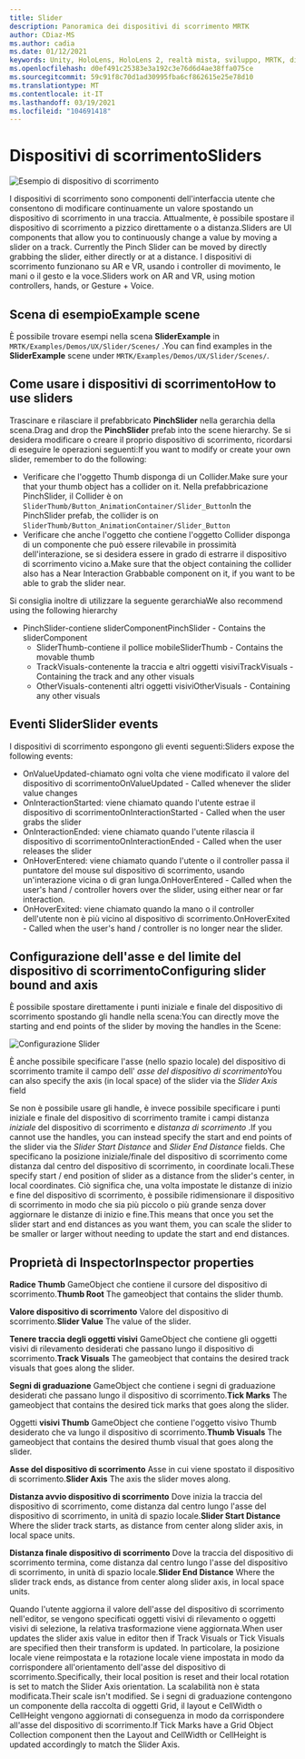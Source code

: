 ```yaml
---
title: Slider
description: Panoramica dei dispositivi di scorrimento MRTK
author: CDiaz-MS
ms.author: cadia
ms.date: 01/12/2021
keywords: Unity, HoloLens, HoloLens 2, realtà mista, sviluppo, MRTK, dispositivi di scorrimento,
ms.openlocfilehash: d0ef491c25383e3a192c3e76d6d4ae38ffa075ce
ms.sourcegitcommit: 59c91f8c70d1ad30995fba6cf862615e25e78d10
ms.translationtype: MT
ms.contentlocale: it-IT
ms.lasthandoff: 03/19/2021
ms.locfileid: "104691418"
---
```

# <a name="sliders"></a><span data-ttu-id="eee9e-104">Dispositivi di scorrimento</span><span class="sxs-lookup"><span data-stu-id="eee9e-104">Sliders</span></span>

![Esempio di dispositivo di scorrimento](../images/slider/MRTK_UX_Slider_Main.jpg)

<span data-ttu-id="eee9e-106">I dispositivi di scorrimento sono componenti dell'interfaccia utente che consentono di modificare continuamente un valore spostando un dispositivo di scorrimento in una traccia. Attualmente, è possibile spostare il dispositivo di scorrimento a pizzico direttamente o a distanza.</span><span class="sxs-lookup"><span data-stu-id="eee9e-106">Sliders are UI components that allow you to continuously change a value by moving a slider on a track. Currently the Pinch Slider can be moved by directly grabbing the slider, either directly or at a distance.</span></span> <span data-ttu-id="eee9e-107">I dispositivi di scorrimento funzionano su AR e VR, usando i controller di movimento, le mani o il gesto e la voce.</span><span class="sxs-lookup"><span data-stu-id="eee9e-107">Sliders work on AR and VR, using motion controllers, hands, or Gesture + Voice.</span></span>

## <a name="example-scene"></a><span data-ttu-id="eee9e-108">Scena di esempio</span><span class="sxs-lookup"><span data-stu-id="eee9e-108">Example scene</span></span>

<span data-ttu-id="eee9e-109">È possibile trovare esempi nella scena **SliderExample** in `MRTK/Examples/Demos/UX/Slider/Scenes/` .</span><span class="sxs-lookup"><span data-stu-id="eee9e-109">You can find examples in the **SliderExample** scene under `MRTK/Examples/Demos/UX/Slider/Scenes/`.</span></span>

## <a name="how-to-use-sliders"></a><span data-ttu-id="eee9e-110">Come usare i dispositivi di scorrimento</span><span class="sxs-lookup"><span data-stu-id="eee9e-110">How to use sliders</span></span>

<span data-ttu-id="eee9e-111">Trascinare e rilasciare il prefabbricato **PinchSlider** nella gerarchia della scena.</span><span class="sxs-lookup"><span data-stu-id="eee9e-111">Drag and drop the **PinchSlider** prefab into the scene hierarchy.</span></span> <span data-ttu-id="eee9e-112">Se si desidera modificare o creare il proprio dispositivo di scorrimento, ricordarsi di eseguire le operazioni seguenti:</span><span class="sxs-lookup"><span data-stu-id="eee9e-112">If you want to modify or create your own slider, remember to do the following:</span></span>

- <span data-ttu-id="eee9e-113">Verificare che l'oggetto Thumb disponga di un Collider.</span><span class="sxs-lookup"><span data-stu-id="eee9e-113">Make sure your that your thumb object has a collider on it.</span></span> <span data-ttu-id="eee9e-114">Nella prefabbricazione PinchSlider, il Collider è on `SliderThumb/Button_AnimationContainer/Slider_Button`</span><span class="sxs-lookup"><span data-stu-id="eee9e-114">In the PinchSlider prefab, the collider is on `SliderThumb/Button_AnimationContainer/Slider_Button`</span></span>
- <span data-ttu-id="eee9e-115">Verificare che anche l'oggetto che contiene l'oggetto Collider disponga di un componente che può essere rilevabile in prossimità dell'interazione, se si desidera essere in grado di estrarre il dispositivo di scorrimento vicino a.</span><span class="sxs-lookup"><span data-stu-id="eee9e-115">Make sure that the object containing the collider also has a Near Interaction Grabbable component on it, if you want to be able to grab the slider near.</span></span>

<span data-ttu-id="eee9e-116">Si consiglia inoltre di utilizzare la seguente gerarchia</span><span class="sxs-lookup"><span data-stu-id="eee9e-116">We also recommend using the following hierarchy</span></span>

- <span data-ttu-id="eee9e-117">PinchSlider-contiene sliderComponent</span><span class="sxs-lookup"><span data-stu-id="eee9e-117">PinchSlider - Contains the sliderComponent</span></span>
  - <span data-ttu-id="eee9e-118">SliderThumb-contiene il pollice mobile</span><span class="sxs-lookup"><span data-stu-id="eee9e-118">SliderThumb - Contains the movable thumb</span></span>
  - <span data-ttu-id="eee9e-119">TrackVisuals-contenente la traccia e altri oggetti visivi</span><span class="sxs-lookup"><span data-stu-id="eee9e-119">TrackVisuals - Containing the track and any other visuals</span></span>
  - <span data-ttu-id="eee9e-120">OtherVisuals-contenenti altri oggetti visivi</span><span class="sxs-lookup"><span data-stu-id="eee9e-120">OtherVisuals - Containing any other visuals</span></span>

## <a name="slider-events"></a><span data-ttu-id="eee9e-121">Eventi Slider</span><span class="sxs-lookup"><span data-stu-id="eee9e-121">Slider events</span></span>

<span data-ttu-id="eee9e-122">I dispositivi di scorrimento espongono gli eventi seguenti:</span><span class="sxs-lookup"><span data-stu-id="eee9e-122">Sliders expose the following events:</span></span>

- <span data-ttu-id="eee9e-123">OnValueUpdated-chiamato ogni volta che viene modificato il valore del dispositivo di scorrimento</span><span class="sxs-lookup"><span data-stu-id="eee9e-123">OnValueUpdated - Called whenever the slider value changes</span></span>
- <span data-ttu-id="eee9e-124">OnInteractionStarted: viene chiamato quando l'utente estrae il dispositivo di scorrimento</span><span class="sxs-lookup"><span data-stu-id="eee9e-124">OnInteractionStarted - Called when the user grabs the slider</span></span>
- <span data-ttu-id="eee9e-125">OnInteractionEnded: viene chiamato quando l'utente rilascia il dispositivo di scorrimento</span><span class="sxs-lookup"><span data-stu-id="eee9e-125">OnInteractionEnded - Called when the user releases the slider</span></span>
- <span data-ttu-id="eee9e-126">OnHoverEntered: viene chiamato quando l'utente o il controller passa il puntatore del mouse sul dispositivo di scorrimento, usando un'interazione vicina o di gran lunga.</span><span class="sxs-lookup"><span data-stu-id="eee9e-126">OnHoverEntered - Called when the user's hand / controller hovers over the slider, using either near or far interaction.</span></span>
- <span data-ttu-id="eee9e-127">OnHoverExited: viene chiamato quando la mano o il controller dell'utente non è più vicino al dispositivo di scorrimento.</span><span class="sxs-lookup"><span data-stu-id="eee9e-127">OnHoverExited - Called when the user's hand / controller is no longer near the slider.</span></span>

## <a name="configuring-slider-bound-and-axis"></a><span data-ttu-id="eee9e-128">Configurazione dell'asse e del limite del dispositivo di scorrimento</span><span class="sxs-lookup"><span data-stu-id="eee9e-128">Configuring slider bound and axis</span></span>

<span data-ttu-id="eee9e-129">È possibile spostare direttamente i punti iniziale e finale del dispositivo di scorrimento spostando gli handle nella scena:</span><span class="sxs-lookup"><span data-stu-id="eee9e-129">You can directly move the starting and end points of the slider by moving the handles in the Scene:</span></span>

![Configurazione Slider](../images/sliders/MRTK_Sliders_Setup.png)

<span data-ttu-id="eee9e-131">È anche possibile specificare l'asse (nello spazio locale) del dispositivo di scorrimento tramite il campo dell' _asse del dispositivo di scorrimento_</span><span class="sxs-lookup"><span data-stu-id="eee9e-131">You can also specify the axis (in local space) of the slider via the _Slider Axis_ field</span></span>

<span data-ttu-id="eee9e-132">Se non è possibile usare gli handle, è invece possibile specificare i punti iniziale e finale del dispositivo di scorrimento tramite i campi distanza _iniziale_ del dispositivo di scorrimento e _distanza di scorrimento_ .</span><span class="sxs-lookup"><span data-stu-id="eee9e-132">If you cannot use the handles, you can instead specify the start and end points of the slider via the _Slider Start Distance_ and _Slider End Distance_ fields.</span></span> <span data-ttu-id="eee9e-133">Che specificano la posizione iniziale/finale del dispositivo di scorrimento come distanza dal centro del dispositivo di scorrimento, in coordinate locali.</span><span class="sxs-lookup"><span data-stu-id="eee9e-133">These specify start / end position of slider as a distance from the slider's center, in local coordinates.</span></span> <span data-ttu-id="eee9e-134">Ciò significa che, una volta impostate le distanze di inizio e fine del dispositivo di scorrimento, è possibile ridimensionare il dispositivo di scorrimento in modo che sia più piccolo o più grande senza dover aggiornare le distanze di inizio e fine.</span><span class="sxs-lookup"><span data-stu-id="eee9e-134">This means that once you set the slider start and end distances as you want them, you can scale the slider to be smaller or larger without needing to update the start and end distances.</span></span>

## <a name="inspector-properties"></a><span data-ttu-id="eee9e-135">Proprietà di Inspector</span><span class="sxs-lookup"><span data-stu-id="eee9e-135">Inspector properties</span></span>

<span data-ttu-id="eee9e-136">**Radice Thumb** GameObject che contiene il cursore del dispositivo di scorrimento.</span><span class="sxs-lookup"><span data-stu-id="eee9e-136">**Thumb Root** The gameobject that contains the slider thumb.</span></span>

<span data-ttu-id="eee9e-137">**Valore dispositivo di scorrimento** Valore del dispositivo di scorrimento.</span><span class="sxs-lookup"><span data-stu-id="eee9e-137">**Slider Value** The value of the slider.</span></span>

<span data-ttu-id="eee9e-138">**Tenere traccia degli oggetti visivi** GameObject che contiene gli oggetti visivi di rilevamento desiderati che passano lungo il dispositivo di scorrimento.</span><span class="sxs-lookup"><span data-stu-id="eee9e-138">**Track Visuals** The gameobject that contains the desired track visuals that goes along the slider.</span></span>

<span data-ttu-id="eee9e-139">**Segni di graduazione** GameObject che contiene i segni di graduazione desiderati che passano lungo il dispositivo di scorrimento.</span><span class="sxs-lookup"><span data-stu-id="eee9e-139">**Tick Marks** The gameobject that contains the desired tick marks that goes along the slider.</span></span>

<span data-ttu-id="eee9e-140">Oggetti **visivi Thumb** GameObject che contiene l'oggetto visivo Thumb desiderato che va lungo il dispositivo di scorrimento.</span><span class="sxs-lookup"><span data-stu-id="eee9e-140">**Thumb Visuals** The gameobject that contains the desired thumb visual that goes along the slider.</span></span>

<span data-ttu-id="eee9e-141">**Asse del dispositivo di scorrimento** Asse in cui viene spostato il dispositivo di scorrimento.</span><span class="sxs-lookup"><span data-stu-id="eee9e-141">**Slider Axis** The axis the slider moves along.</span></span>

<span data-ttu-id="eee9e-142">**Distanza avvio dispositivo di scorrimento** Dove inizia la traccia del dispositivo di scorrimento, come distanza dal centro lungo l'asse del dispositivo di scorrimento, in unità di spazio locale.</span><span class="sxs-lookup"><span data-stu-id="eee9e-142">**Slider Start Distance** Where the slider track starts, as distance from center along slider axis, in local space units.</span></span>

<span data-ttu-id="eee9e-143">**Distanza finale dispositivo di scorrimento** Dove la traccia del dispositivo di scorrimento termina, come distanza dal centro lungo l'asse del dispositivo di scorrimento, in unità di spazio locale.</span><span class="sxs-lookup"><span data-stu-id="eee9e-143">**Slider End Distance** Where the slider track ends, as distance from center along slider axis, in local space units.</span></span>

<span data-ttu-id="eee9e-144">Quando l'utente aggiorna il valore dell'asse del dispositivo di scorrimento nell'editor, se vengono specificati oggetti visivi di rilevamento o oggetti visivi di selezione, la relativa trasformazione viene aggiornata.</span><span class="sxs-lookup"><span data-stu-id="eee9e-144">When user updates the slider axis value in editor then if Track Visuals or Tick Visuals are specified then their transform is updated.</span></span>
<span data-ttu-id="eee9e-145">In particolare, la posizione locale viene reimpostata e la rotazione locale viene impostata in modo da corrispondere all'orientamento dell'asse del dispositivo di scorrimento.</span><span class="sxs-lookup"><span data-stu-id="eee9e-145">Specifically, their local position is reset and their local rotation is set to match the Slider Axis orientation.</span></span>
<span data-ttu-id="eee9e-146">La scalabilità non è stata modificata.</span><span class="sxs-lookup"><span data-stu-id="eee9e-146">Their scale isn't modified.</span></span>
<span data-ttu-id="eee9e-147">Se i segni di graduazione contengono un componente della raccolta di oggetti Grid, il layout e CellWidth o CellHeight vengono aggiornati di conseguenza in modo da corrispondere all'asse del dispositivo di scorrimento.</span><span class="sxs-lookup"><span data-stu-id="eee9e-147">If Tick Marks have a Grid Object Collection component then the Layout and CellWidth or CellHeight is updated accordingly to match the Slider Axis.</span></span>
